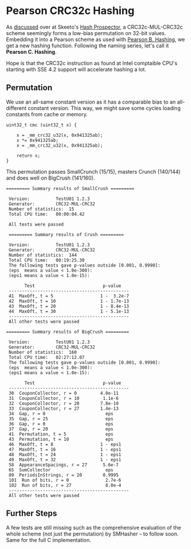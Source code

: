 # Pearson CRC32c Hashing

As [discussed](https://github.com/skeeto/hash-prospector/pull/13#issuecomment-977186194) over at Skeeto's [Hash Prospector](https://github.com/skeeto/hash-prospector), a CRC32c-MUL-CRC32c scheme seemingly forms a low-bias permutation on 32-bit values. Embedding it into a Pearson scheme as used with [Pearson B. Hashing](https://github.com/Logan007/pearsonB), we get a new hashing function. Following the naming series, let's call it **Pearson C. Hashing**.

Hope is that the CRC32c instruction as found at Intel comptaible CPU's starting with SSE 4.2 support will accelerate hashing a lot.

## Permutation

We use an all-same constant version as it has a comparable bias to an all-different constant version. This way, we might save some cycles loading constants from cache or memory. 

```
uint32_t cmc (uint32_t x) {
    
    x = _mm_crc32_u32(x, 0x941325ab);
    x *= 0x941325ab;
    x = _mm_crc32_u32(x, 0x941325ab);
    
    return x;
}
```

This permutation passes SmallCrunch (15/15), masters Crunch (140/144) and does well on BigCrush (141/160).

```
========= Summary results of SmallCrush =========

 Version:          TestU01 1.2.3
 Generator:        CRC32-MUL-CRC32
 Number of statistics:  15
 Total CPU time:   00:00:04.42

 All tests were passed
```

```
 ========= Summary results of Crush =========

 Version:          TestU01 1.2.3
 Generator:        CRC32-MUL-CRC32
 Number of statistics:  144
 Total CPU time:   00:19:25.30
 The following tests gave p-values outside [0.001, 0.9990]:
 (eps  means a value < 1.0e-300):
 (eps1 means a value < 1.0e-15):

       Test                          p-value
 ----------------------------------------------
 41  MaxOft, t = 5                  1 -  3.2e-7
 42  MaxOft, t = 10                 1 - 1.7e-13
 43  MaxOft, t = 20                 1 - 8.4e-13
 44  MaxOft, t = 30                 1 - 5.1e-13
 ----------------------------------------------
 All other tests were passed
```

```
========= Summary results of BigCrush =========

 Version:          TestU01 1.2.3
 Generator:        CRC32-MUL-CRC32
 Number of statistics:  160
 Total CPU time:   02:27:12.07
 The following tests gave p-values outside [0.001, 0.9990]:
 (eps  means a value < 1.0e-300):
 (eps1 means a value < 1.0e-15):

       Test                          p-value
 ----------------------------------------------
 30  CouponCollector, r = 0         4.0e-11
 31  CouponCollector, r = 10         1.1e-6
 32  CouponCollector, r = 20        7.8e-10
 33  CouponCollector, r = 27        1.4e-13
 34  Gap, r = 0                       eps  
 35  Gap, r = 25                      eps  
 36  Gap, r = 0                       eps  
 37  Gap, r = 20                      eps  
 41  Permutation, t = 5               eps  
 43  Permutation, t = 10              eps  
 46  MaxOft, t = 8                  1 - eps1
 47  MaxOft, t = 16                 1 - eps1
 48  MaxOft, t = 24                 1 - eps1
 49  MaxOft, t = 32                 1 - eps1
 58  AppearanceSpacings, r = 27      5.6e-7
 65  SumCollector                     eps  
 89  PeriodsInStrings, r = 20        0.9995 
 101  Run of bits, r = 0              2.7e-6
 102  Run of bits, r = 27             8.0e-4
 ----------------------------------------------
 All other tests were passed
```

## Further Steps

A few tests are still missing such as the comprehensive evaluation of the whole scheme (not just the permutation) by SMHasher – to follow soon. Same for the full C implementation.
